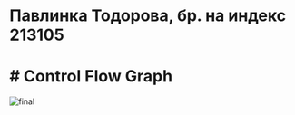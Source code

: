 # Павлинка Тодорова, бр. на индекс 213105
# # Control Flow Graph
![final](https://github.com/pavlinkatt/SI_2023_lab2_213105/assets/126609209/ecddc1b8-a002-453f-a7ae-3667b1cab6e7)
